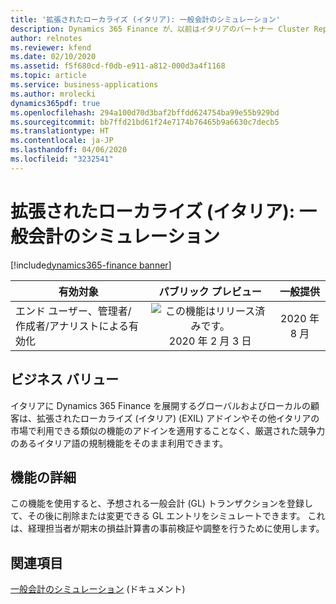 ```yaml
---
title: '拡張されたローカライズ (イタリア): 一般会計のシミュレーション'
description: Dynamics 365 Finance が、以前はイタリアのパートナー Cluster Reply によって提供された、拡張されたローカライズ (イタリア) (EXIL) アドインでのみ利用可能であった、イタリア語固有の機能セットが利用できるように拡張されました。
author: relnotes
ms.reviewer: kfend
ms.date: 02/10/2020
ms.assetid: f5f680cd-f0db-e911-a812-000d3a4f1168
ms.topic: article
ms.service: business-applications
ms.author: mrolecki
dynamics365pdf: true
ms.openlocfilehash: 294a100d70d3baf2bffdd624754ba99e55b929bd
ms.sourcegitcommit: bb7ffd21bd61f24e7174b76465b9a6630c7decb5
ms.translationtype: HT
ms.contentlocale: ja-JP
ms.lasthandoff: 04/06/2020
ms.locfileid: "3232541"
---
```

# <a name="extended-italian-localization-general-ledger-simulations"></a>拡張されたローカライズ (イタリア): 一般会計のシミュレーション
[!include[dynamics365-finance banner](../includes/dynamics365-finance.md)]

| 有効対象    |  パブリック プレビュー | 一般提供 | 
| ---------- | :----------: |:----------: |
|エンド ユーザー、管理者/作成者/アナリストによる有効化|![この機能はリリース済みです。](/dynamics365-release-plan/media/green-checkmark.png "この機能はリリース済みです。") 2020 年 2 月 3 日| 2020 年 8 月|


## <a name="business-value"></a>ビジネス バリュー
<!-- bv start -->
イタリアに Dynamics 365 Finance を展開するグローバルおよびローカルの顧客は、拡張されたローカライズ (イタリア) (EXIL) アドインやその他イタリアの市場で利用できる類似の機能のアドインを適用することなく、厳選された競争力のあるイタリア語の規制機能をそのまま利用できます。
<!-- bv end -->



## <a name="feature-details"></a>機能の詳細
<!--feature detail start -->
この機能を使用すると、予想される一般会計 (GL) トランザクションを登録して、その後に削除または変更できる GL エントリをシミュレートできます。 これは、経理担当者が期末の損益計算書の事前検証や調整を行うために使用します。
<!--feature detail end -->










## <a name="see-also"></a>関連項目


<!--docs start-->
[一般会計のシミュレーション](https://docs.microsoft.com/dynamics365/finance/localizations/emea-ita-exil-general-ledger-simulations) (ドキュメント)
<!--docs end-->

